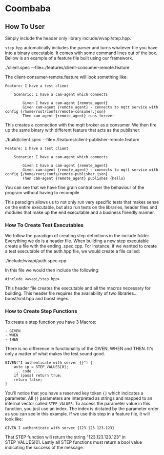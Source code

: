 # Coombaba 

## How To User

Simply include the header only library include/wvapi/step.hpp.

`step.hpp` automatically includes the parser and turns whatever file
you have into a binary executable. It comes with some command lines
out of the box. Bellow is an example of a feature file built using
our framework.

./client.spec --file=./features/client-consumer-remote.feature

The client-consumer-remote.feature will look something like:

    Feature: I have a test client

        Scenario: I have a cam-agent which connects

            Given I have a cam-agent {remote_agent}
            Given cam-agent {remote_agent} - connects to mqtt service with config {/home/root/confs/remote-consumer.json}
            Then cam-agent {remote_agent} runs forever

This creates a connection with the mqtt broker as a consumer. We then
fire up the same binary with different feature that acts as the publisher:

./build/client.spec --file=./features/client-publisher-remote.feature

    Feature: I have a test client

        Scenario: I have a cam-agent which connects

            Given I have a cam-agent {remote_agent}
            Given cam-agent {remote_agent} - connects to mqtt service with config {/home/root/confs/remote-publisher.json}
            Then cam-agent {remote_agent} publishes {hello}

You can see that we have fine grain control over the behaviour of the 
program without having to recompile.

This paradigm allows us to not only run very specific tests that makes
sense on the entire executable, but also run tests on the libraries,
header files and modules that make up the end executable and a business
friendly manner.

### How To Create Test Executables

We follow the paradigm of creating step definitions in the include folder. 
Everything we do is a header file. When building a new step executable create
a file with the ending .spec.cpp. For instance, if we wanted to create a test
executable of the auth.hpp file, we would create a file called:

./include/wvapi/auth.spec.cpp

In this file we would then include the following:

    #include <wvapi/step.hpp>

This header file creates the executable and all the macros necessary for building.
This header file requires the availability of two libraries... boost/sml.hpp and
boost regex.

### How to Create Step Functions

To create a step function you have 3 Macros:

    - GIVEN
    - WHEN
    - THEN

There is no difference in functionality of the GIVEN, WHEN and THEN. It's only
a matter of what makes the test sound good.

    GIVEN("I authenticate with server {}") {
        auto ip = STEP_VALUES[0];
        ... code ...
        if (pass) return true;
        return false;
    }

You'll notice that you have a reserved key token `{}` which indicates a parameter.
All `{}` parameters are interpreted as strings and mapped to an internal vector
called `STEP_VALUES`. To access the parameter value in this function, you just
use an index. The index is dictated by the parameter order as you can see in this
example. If we use this step in a feature file, it will look like:

    GIVEN I authenticate with server {123.123.123.123}

That STEP function will return the string "123.123.123.123" in STEP_VALUES[0].
Lastly all STEP functions must return a bool value indicating the success of the
message.
